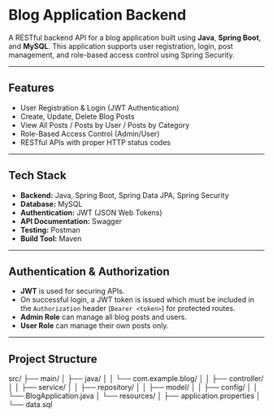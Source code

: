 #  Blog Application Backend

A RESTful backend API for a blog application built using **Java**, **Spring Boot**, and **MySQL**. This application supports user registration, login, post management, and role-based access control using Spring Security.

---

## Features

- User Registration & Login (JWT Authentication)
- Create, Update, Delete Blog Posts
- View All Posts / Posts by User / Posts by Category
- Role-Based Access Control (Admin/User)
- RESTful APIs with proper HTTP status codes


---

##  Tech Stack

- **Backend:** Java, Spring Boot, Spring Data JPA, Spring Security
- **Database:** MySQL
- **Authentication:** JWT (JSON Web Tokens)
- **API Documentation:** Swagger
- **Testing:** Postman
- **Build Tool:** Maven

---

##  Authentication & Authorization

- **JWT** is used for securing APIs.
- On successful login, a JWT token is issued which must be included in the `Authorization` header (`Bearer <token>`) for protected routes.
- **Admin Role** can manage all blog posts and users.
- **User Role** can manage their own posts only.

---

## Project Structure
src/
├── main/
│ ├── java/
│ │ └── com.example.blog/
│ │ ├── controller/
│ │ ├── service/
│ │ ├── repository/
│ │ ├── model/
│ │ ├── config/
│ │ └── BlogApplication.java
│ └── resources/
│ ├── application.properties
│ └── data.sql

